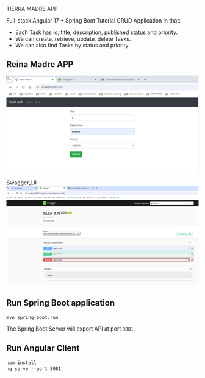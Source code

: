 TIERRA MADRE APP

Full-stack Angular 17 + Spring Boot Tutorial CRUD Application in that:
- Each Task has id, title, description, published status and priority.
- We can create, retrieve, update, delete Tasks.
- We can also find Tasks by status and priority.

## Reina Madre APP
![Reina_MAdre.png](Reina_MAdre.png)

Swagger_UI
![Swagger_UI.png](Swagger_UI.png)


## Run Spring Boot application 
```
mvn spring-boot:run
```
The Spring Boot Server will export API at port `8081`.

## Run Angular Client
```
npm install
ng serve --port 8081
```
